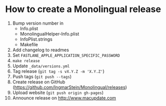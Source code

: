 # How to create a Monolingual release

1. Bump version number in
    * Info.plist
    * MonolingualHelper-Info.plist
    * InfoPlist.strings
    * Makefile
2. Add changelog to readmes
3. Set `FASTLANE_APPLE_APPLICATION_SPECIFIC_PASSWORD`
4. `make release`
5. Update `_data/versions.yml`
6. Tag release (`git tag -s vX.Y.Z -m 'X.Y.Z'`)
7. Push tags (`git push --tags`)
8. Create release on GitHub (https://github.com/IngmarStein/Monolingual/releases)
9. Upload website (`git push origin gh-pages`)
10. Announce release on http://www.macupdate.com
